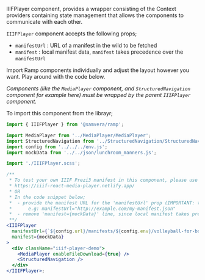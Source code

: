 IIIFPlayer component, provides a wrapper consisting of the Context providers containing state management that allows the components to communicate with each other. 

`IIIFPlayer` component accepts the following props;

- `manifestUrl` : URL of a manifest in the wild to be fetched
- `manifest` : local manifest data, `manifest` takes precedence over the `manifestUrl`


Import Ramp components individually and adjust the layout however you want. Play around with the code below.

*Components (like the `MediaPlayer` component, and `StructuredNavigation` component for example here) must be wrapped by the parent `IIIFPlayer` component.*


To import this component from the librayr;
```js static
import { IIIFPlayer } from '@samvera/ramp';
```

```jsx padded
import MediaPlayer from '../MediaPlayer/MediaPlayer';
import StructuredNavigation from '../StructuredNavigation/StructuredNavigation';
import config from '../../../env.js';
import mockData from '../../json/lunchroom_manners.js';

import './IIIFPlayer.scss';

/**
 * To test your own IIIF Prezi3 manifest in this component, please use the demo site;
 * https://iiif-react-media-player.netlify.app/
 * OR
 * In the code snippet below;
 *  - provide the manifest URL for the 'manifestUrl' prop (IMPORTANT: the manifest should be public)
 *      e.g: manifestUrl="http://example.com/my-manifest.json"
 *  - remove 'manifest={mockData}' line, since local manifest takes precedence over 'manifestUrl'
 **/
<IIIFPlayer
  manifestUrl={`${config.url}/manifests/${config.env}/volleyball-for-boys.json`}
  manifest={mockData}
>
  <div className="iiif-player-demo">
    <MediaPlayer enableFileDownload={true} />
    <StructuredNavigation />
  </div>
</IIIFPlayer>;
```
